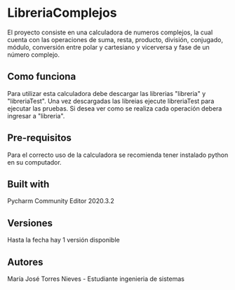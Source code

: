 # LibreriaComplejos
El proyecto consiste en una calculadora de numeros complejos, la cual cuenta con las operaciones de suma, resta, producto, división, conjugado, módulo, conversión entre polar y cartesiano y vicerversa y fase de un número complejo.

## Como funciona
Para utilizar esta calculadora debe descargar las librerias "libreria" y "libreriaTest". Una vez descargadas las libreias ejecute libreriaTest para ejecutar las pruebas. Si desea ver como se realiza cada operación debera ingresar a "libreria".

## Pre-requisitos
Para el correcto uso de la calculadora se recomienda tener instalado python en su computador.

## Built with
Pycharm Community Editor 2020.3.2

## Versiones
Hasta la fecha hay 1 versión disponible

## Autores
María José Torres Nieves - Estudiante ingenieria de sistemas
